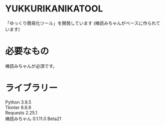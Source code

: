 # YUKKURIKANIKATOOL
「ゆっくり簡易化ツール」を開発しています
(棒読みちゃんがベースに作られています)
# 必要なもの
棒読みちゃんが必須です。
# ライブラリー
Python 3.9.5  
Tkinter 8.6.9  
Requests 2.25.1  
棒読みちゃん 0.1.11.0 Beta21  



